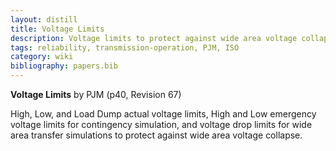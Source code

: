 ```yaml
---
layout: distill
title: Voltage Limits
description: Voltage limits to protect against wide area voltage collapse.
tags: reliability, transmission-operation, PJM, ISO
category: wiki
bibliography: papers.bib
---
```


**Voltage Limits** by PJM <d-cite key="pjm2024m3"></d-cite> (p40, Revision 67)

High, Low, and Load Dump actual voltage limits, High and Low emergency voltage limits for contingency simulation, and voltage drop limits for wide area transfer simulations to protect against wide area voltage collapse.
